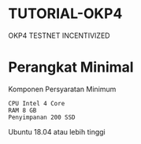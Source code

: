 # TUTORIAL-OKP4
OKP4 TESTNET INCENTIVIZED

# Perangkat Minimal

Komponen	Persyaratan Minimum
~~~~~~~~~~~~~~~~~~~~~~~~~~~~~~~~~~~~~~
CPU	Intel 4 Core
RAM	8 GB
Penyimpanan	200 SSD

~~~~~~~~~~~~~~~~~~~~~~~~~~~~~~~~~~~~~~
Ubuntu 18.04 atau lebih tinggi
